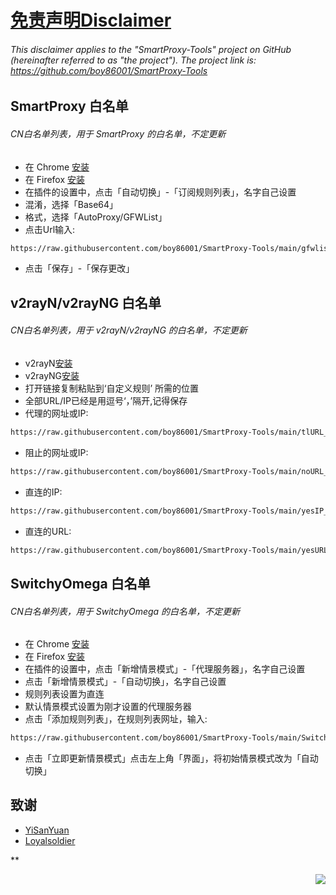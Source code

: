 # [免责声明Disclaimer](https://github.com/boy86001/SmartProxy-Tools/wiki/%E5%85%8D%E8%B4%A3%E5%A3%B0%E6%98%8EDisclaimer) 
###### This disclaimer applies to the "SmartProxy-Tools" project on GitHub (hereinafter referred to as "the project"). The project link is: https://github.com/boy86001/SmartProxy-Tools



## SmartProxy 白名单
###### CN白名单列表，用于 SmartProxy 的白名单，不定更新
- 在 Chrome [安装](https://chromewebstore.google.com/detail/smartproxy/jogcnplbkgkfdakgdenhlpcfhjioidoj) 
- 在  Firefox [安装](https://addons.mozilla.org/en-US/firefox/addon/smartproxy/)
- 在插件的设置中，点击「自动切换」-「订阅规则列表」，名字自己设置
- 混淆，选择「Base64」
- 格式，选择「AutoProxy/GFWList」
- 点击Url输入:

```bash
https://raw.githubusercontent.com/boy86001/SmartProxy-Tools/main/gfwlist.txt
```
- 点击「保存」-「保存更改」


  
## v2rayN/v2rayNG 白名单
######  CN白名单列表，用于 v2rayN/v2rayNG 的白名单，不定更新

- v2rayN[安装](https://github.com/2dust/v2rayN)  
- v2rayNG[安装](https://github.com/2dust/v2rayNG)
- 打开链接复制粘贴到‘自定义规则’ 所需的位置
- 全部URL/IP已经是用逗号‘，’隔开,记得保存
- 代理的网址或IP:
```bash
https://raw.githubusercontent.com/boy86001/SmartProxy-Tools/main/tlURL_Z.xml
```
- 阻止的网址或IP:
```bash
https://raw.githubusercontent.com/boy86001/SmartProxy-Tools/main/noURL_Z.xml
```
- 直连的IP:
```bash
https://raw.githubusercontent.com/boy86001/SmartProxy-Tools/main/yesIP_Z.xml
```
- 直连的URL:
```bash
https://raw.githubusercontent.com/boy86001/SmartProxy-Tools/main/yesURL_Z.xml
```



## SwitchyOmega 白名单
###### CN白名单列表，用于 SwitchyOmega 的白名单，不定更新

- 在 Chrome [安装](https://chrome.google.com/webstore/detail/proxy-switchyomega/padekgcemlokbadohgkifijomclgjgif) 
- 在  Firefox [安装](https://addons.mozilla.org/en-US/firefox/addon/switchyomega/) 
- 在插件的设置中，点击「新增情景模式」-「代理服务器」，名字自己设置
- 点击「新增情景模式」-「自动切换」，名字自己设置
- 规则列表设置为直连
- 默认情景模式设置为刚才设置的代理服务器
- 点击「添加规则列表」，在规则列表网址，输入:

```bash
https://raw.githubusercontent.com/boy86001/SmartProxy-Tools/main/Switchy_Z.sorl
```
- 点击「立即更新情景模式」点击左上角「界面」，将初始情景模式改为「自动切换」



## 致谢
- [YiSanYuan](https://github.com/boy86001) 
- [Loyalsoldier](https://github.com/Loyalsoldier/geoip)



**

<img align="right" src="[⬆ 返回顶部](#目录)**">

